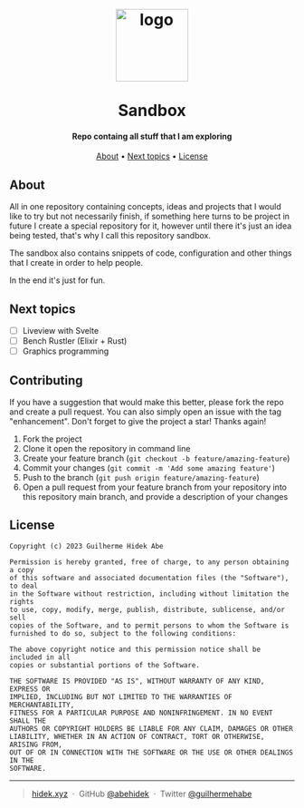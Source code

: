 <h1 align="center">
  <br>
  <img src="https://svgur.com/i/10eJ.svg" alt="logo" width="128px" />
  <br><br>
  Sandbox
  <br>
</h1>

<h4 align="center">Repo containg all stuff that I am exploring</h4>

<!--
<p align="center">
  [Project's badges]
</p>
-->

<p align="center">
  <a href="#about">About</a> •
  <a href="#next-topics">Next topics</a> •
  <a href="#license">License</a>
</p>

<!--
![screenshot](screenshots/1.jpg)
-->

## About

All in one repository containing concepts, ideas and projects that I would like to try but not necessarily finish, if something here turns to be project in future I create a special repository for it, however until there it's just an idea being tested, that's why I call this repository sandbox.

The sandbox also contains snippets of code, configuration and other things that I create in order to help people.

In the end it's just for fun.

## Next topics

- [ ] Liveview with Svelte
- [ ] Bench Rustler (Elixir + Rust)
- [ ] Graphics programming

## Contributing

If you have a suggestion that would make this better, please fork the repo and create a pull request. You can also simply open an issue with the tag "enhancement".
Don't forget to give the project a star! Thanks again!

1. Fork the project
2. Clone it open the repository in command line
3. Create your feature branch (`git checkout -b feature/amazing-feature`)
4. Commit your changes (`git commit -m 'Add some amazing feature'`)
5. Push to the branch (`git push origin feature/amazing-feature`)
6. Open a pull request from your feature branch from your repository into this repository main branch, and provide a description of your changes

## License

```
Copyright (c) 2023 Guilherme Hidek Abe

Permission is hereby granted, free of charge, to any person obtaining a copy
of this software and associated documentation files (the "Software"), to deal
in the Software without restriction, including without limitation the rights
to use, copy, modify, merge, publish, distribute, sublicense, and/or sell
copies of the Software, and to permit persons to whom the Software is
furnished to do so, subject to the following conditions:

The above copyright notice and this permission notice shall be included in all
copies or substantial portions of the Software.

THE SOFTWARE IS PROVIDED "AS IS", WITHOUT WARRANTY OF ANY KIND, EXPRESS OR
IMPLIED, INCLUDING BUT NOT LIMITED TO THE WARRANTIES OF MERCHANTABILITY,
FITNESS FOR A PARTICULAR PURPOSE AND NONINFRINGEMENT. IN NO EVENT SHALL THE
AUTHORS OR COPYRIGHT HOLDERS BE LIABLE FOR ANY CLAIM, DAMAGES OR OTHER
LIABILITY, WHETHER IN AN ACTION OF CONTRACT, TORT OR OTHERWISE, ARISING FROM,
OUT OF OR IN CONNECTION WITH THE SOFTWARE OR THE USE OR OTHER DEALINGS IN THE
SOFTWARE.
```

---

> [hidek.xyz](https://hidek.xyz) &nbsp;&middot;&nbsp;
> GitHub [@abehidek](https://github.com/abehidek) &nbsp;&middot;&nbsp;
> Twitter [@guilhermehabe](https://twitter.com/guilhermehabe)
